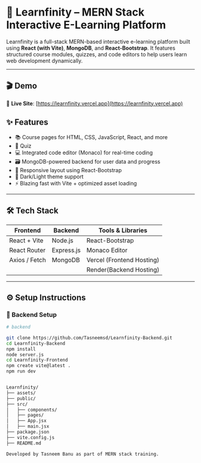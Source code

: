 # 📘 Learnfinity – MERN Stack Interactive E-Learning Platform

Learnfinity is a full-stack MERN-based interactive e-learning platform built using **React (with Vite)**, **MongoDB**, and **React-Bootstrap**. It features structured course modules, quizzes, and code editors to help users learn web development dynamically.

---

## 🎬 Demo

🔗 **Live Site**: [https://learnfinity.vercel.app](https://learnfinity.vercel.app)




## ✨ Features

- 📚 Course pages for HTML, CSS, JavaScript, React, and more
- 🧠 Quiz 
- 💻 Integrated code editor (Monaco) for real-time coding
- 🗃️ MongoDB-powered backend for user data and progress
- 🎨 Responsive layout using React-Bootstrap
- 🌙 Dark/Light theme support
- ⚡ Blazing fast with Vite + optimized asset loading

---

## 🛠 Tech Stack

| Frontend       | Backend       | Tools & Libraries             |
|----------------|---------------|-------------------------------|
| React + Vite   | Node.js       | React-Bootstrap               |
| React Router   | Express.js    | Monaco Editor                 |
| Axios / Fetch  | MongoDB       | Vercel (Frontend Hosting)
|                |               | Render(Backend Hosting)       |

---

## ⚙️ Setup Instructions

### 🔧 Backend Setup

```bash
# backend

git clone https://github.com/Tasneemsd/Learnfinity-Backend.git
cd Learnfinity-Backend
npm install
node server.js
cd Learnfinity-Frontend
npm create vite@latest .
npm run dev


Learnfinity/
├── assets/
├── public/
├── src/
│   ├── components/
│   ├── pages/
│   ├── App.jsx
│   ├── main.jsx
├── package.json
├── vite.config.js
├── README.md

Developed by Tasneem Banu as part of MERN stack training.
